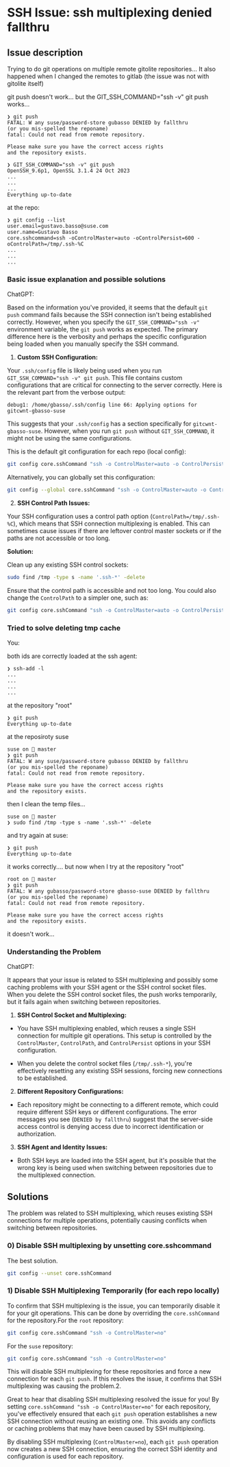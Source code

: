 # SSH Issue: ssh multiplexing denied fallthru

<!-- toc -->

## Issue description

Trying to do git operations on multiple remote gitolite repositories...
It also happened when I changed the remotes to gitlab (the issue was not with gitolite itself)

git push doesn't work... but the GIT_SSH_COMMAND="ssh -v" git push works...

```
❯ git push
FATAL: W any suse/password-store gubasso DENIED by fallthru
(or you mis-spelled the reponame)
fatal: Could not read from remote repository.

Please make sure you have the correct access rights
and the repository exists.
```

```
❯ GIT_SSH_COMMAND="ssh -v" git push
OpenSSH_9.6p1, OpenSSL 3.1.4 24 Oct 2023
...
...
...
Everything up-to-date
```

at the repo:

```
❯ git config --list
user.email=gustavo.basso@suse.com
user.name=Gustavo Basso
core.sshcommand=ssh -oControlMaster=auto -oControlPersist=600 -oControlPath=/tmp/.ssh-%C
...
...
...
```

### Basic issue explanation and possible solutions

ChatGPT:

Based on the information you've provided, it seems that the default `git push` command fails because the SSH connection isn't being established correctly. However, when you specify the `GIT_SSH_COMMAND="ssh -v"` environment variable, the `git push` works as expected. The primary difference here is the verbosity and perhaps the specific configuration being loaded when you manually specify the SSH command.

1. **Custom SSH Configuration:**

Your `.ssh/config` file is likely being used when you run `GIT_SSH_COMMAND="ssh -v" git push`. This file contains custom configurations that are critical for connecting to the server correctly. Here is the relevant part from the verbose output:

```arduino
debug1: /home/gbasso/.ssh/config line 66: Applying options for gitcwnt-gbasso-suse
```
This suggests that your `.ssh/config` has a section specifically for `gitcwnt-gbasso-suse`. However, when you run `git push` without `GIT_SSH_COMMAND`, it might not be using the same configurations.

This is the default git configuration for each repo (local config):

```bash
git config core.sshCommand "ssh -o ControlMaster=auto -o ControlPersist=600 -o ControlPath=/tmp/.ssh-%C"
```

Alternatively, you can globally set this configuration:


```bash
git config --global core.sshCommand "ssh -o ControlMaster=auto -o ControlPersist=600 -o ControlPath=/tmp/.ssh-%C"
```

2. **SSH Control Path Issues:**

Your SSH configuration uses a control path option (`ControlPath=/tmp/.ssh-%C`), which means that SSH connection multiplexing is enabled. This can sometimes cause issues if there are leftover control master sockets or if the paths are not accessible or too long.

**Solution:**

Clean up any existing SSH control sockets:

```bash
sudo find /tmp -type s -name '.ssh-*' -delete
```
Ensure that the control path is accessible and not too long. You could also change the `ControlPath` to a simpler one, such as:

```bash
git config core.sshCommand "ssh -o ControlMaster=auto -o ControlPersist=600 -o ControlPath=~/.ssh/git-%r@%h:%p"
```

### Tried to solve deleting tmp cache

You:

both ids are correctly loaded at the ssh agent:

```
❯ ssh-add -l
...
...
...
...
```

at the repository "root"
```
❯ git push
Everything up-to-date
```

at the reposiroty suse
```
suse on  master
❯ git push
FATAL: W any suse/password-store gubasso DENIED by fallthru
(or you mis-spelled the reponame)
fatal: Could not read from remote repository.

Please make sure you have the correct access rights
and the repository exists.
```

then I clean the temp files...

```
suse on  master
❯ sudo find /tmp -type s -name '.ssh-*' -delete
```

and try again at suse:

```
❯ git push
Everything up-to-date
```

it works correctly.... but now when I try at the repository "root"

```
root on  master
❯ git push
FATAL: W any gubasso/password-store gbasso-suse DENIED by fallthru
(or you mis-spelled the reponame)
fatal: Could not read from remote repository.

Please make sure you have the correct access rights
and the repository exists.
```

it doesn't work...

### Understanding the Problem

ChatGPT:

It appears that your issue is related to SSH multiplexing and possibly some caching problems with your SSH agent or the SSH control socket files. When you delete the SSH control socket files, the push works temporarily, but it fails again when switching between repositories.

1. **SSH Control Socket and Multiplexing:**
  - You have SSH multiplexing enabled, which reuses a single SSH connection for multiple git operations. This setup is controlled by the `ControlMaster`, `ControlPath`, and `ControlPersist` options in your SSH configuration.

  - When you delete the control socket files (`/tmp/.ssh-*`), you're effectively resetting any existing SSH sessions, forcing new connections to be established.

2. **Different Repository Configurations:**
  - Each repository might be connecting to a different remote, which could require different SSH keys or different configurations. The error messages you see (`DENIED by fallthru`) suggest that the server-side access control is denying access due to incorrect identification or authorization.

3. **SSH Agent and Identity Issues:**
  - Both SSH keys are loaded into the SSH agent, but it's possible that the wrong key is being used when switching between repositories due to the multiplexed connection.

## Solutions

The problem was related to SSH multiplexing, which reuses existing SSH connections for multiple operations, potentially causing conflicts when switching between repositories.


### 0) Disable SSH multiplexing by unsetting core.sshcommand

The best solution.

```sh
git config --unset core.sshCommand
```

### 1) Disable SSH Multiplexing Temporarily (for each repo locally)

To confirm that SSH multiplexing is the issue, you can temporarily disable it for your git operations. This can be done by overriding the `core.sshCommand` for the repository.For the `root` repository:

```bash
git config core.sshCommand "ssh -o ControlMaster=no"
```
For the `suse` repository:

```bash
git config core.sshCommand "ssh -o ControlMaster=no"
```

This will disable SSH multiplexing for these repositories and force a new connection for each `git push`. If this resolves the issue, it confirms that SSH multiplexing was causing the problem.2.

Great to hear that disabling SSH multiplexing resolved the issue for you! By setting `core.sshCommand "ssh -o ControlMaster=no"` for each repository, you've effectively ensured that each `git push` operation establishes a new SSH connection without reusing an existing one. This avoids any conflicts or caching problems that may have been caused by SSH multiplexing.

By disabling SSH multiplexing (`ControlMaster=no`), each `git push` operation now creates a new SSH connection, ensuring the correct SSH identity and configuration is used for each repository.
